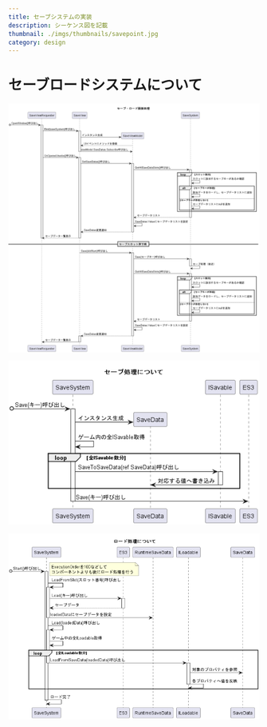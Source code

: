 ```yaml
---
title: セーブシステムの実装
description: シーケンス図を記載
thumbnail: ./imgs/thumbnails/savepoint.jpg
category: design
---
```


# セーブロードシステムについて

![セーブ画面](./imgs/save/save_system.png)

![セーブの仕組み](./imgs/save/save_logic.png)

![ロードの仕組み](./imgs/save/load_logic.png)
